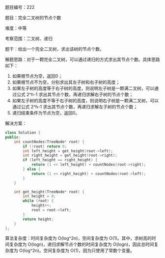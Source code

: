题目编号：222

题目：完全二叉树的节点个数

难度：中等

考察范围：二叉树、递归

题干：给出一个完全二叉树，求出该树的节点个数。

解题思路：对于一颗完全二叉树，可以通过递归的方式求出其节点个数。具体思路如下：

1. 如果根节点为空，返回0；
2. 如果根节点不为空，分别求出其左子树和右子树的高度；
3. 如果左子树的高度等于右子树的高度，则说明左子树是一颗满二叉树，可以通过公式 2^h-1 求出其节点个数，再递归求解右子树的节点个数；
4. 如果左子树的高度不等于右子树的高度，则说明右子树是一颗满二叉树，可以通过公式 2^h-1 求出其节点个数，再递归求解左子树的节点个数；
5. 递归结束条件为节点为空，返回0。

解决方案：

```cpp
class Solution {
public:
    int countNodes(TreeNode* root) {
        if (!root) return 0;
        int left_height = get_height(root->left);
        int right_height = get_height(root->right);
        if (left_height == right_height) {
            return (1 << left_height) + countNodes(root->right);
        } else {
            return (1 << right_height) + countNodes(root->left);
        }
    }

    int get_height(TreeNode* root) {
        int height = 0;
        while (root) {
            height++;
            root = root->left;
        }
        return height;
    }
};
```

算法复杂度：时间复杂度为 O(log^2n)，空间复杂度为 O(1)。其中，求树高的时间复杂度为 O(logn)，递归求解节点个数的时间复杂度为 O(logn)，因此总时间复杂度为 O(log^2n)。空间复杂度为 O(1)，因为只使用了常数个变量。